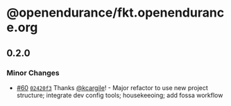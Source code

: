 # @openendurance/fkt.openendurance.org

## 0.2.0

### Minor Changes

-   [#60](https://github.com/openendurance/fkt/pull/60) [`02420f3`](https://github.com/openendurance/fkt/commit/02420f35531c76917f5051ae213cfbe5fddee188) Thanks [@kcargile](https://github.com/kcargile)! - Major refactor to use new project structure; integrate dev config tools; housekeeoing; add fossa workflow
